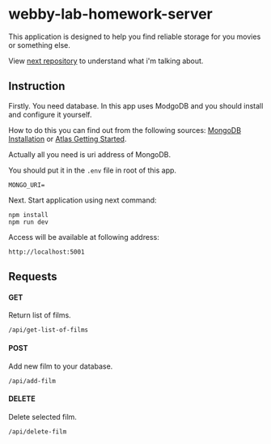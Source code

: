 # webby-lab-homework-server

This application is designed to help you find reliable storage for you movies or something else.

View [next repository](https://github.com/Pepin0t/webby-lab-homework-client) to understand what i'm talking about.

## Instruction

Firstly. You need database. In this app uses ModgoDB and you should install and configure it yourself.

How to do this you can find out from the following sources: [MongoDB Installation](https://docs.mongodb.com/manual/installation/) or [Atlas Getting Started](https://docs.atlas.mongodb.com/getting-started/).

Actually all you need is uri address of MongoDB.

You should put it in the `.env` file in root of this app.

```
MONGO_URI=
```
Next. Start application using next command:

```
npm install
npm run dev
```
Access will be available at following address:

```
http://localhost:5001
```

## Requests

#### GET

Return list of films.

```
/api/get-list-of-films
```

#### POST

Add new film to your database.

```
/api/add-film
```

#### DELETE

Delete selected film.

```
/api/delete-film
```
